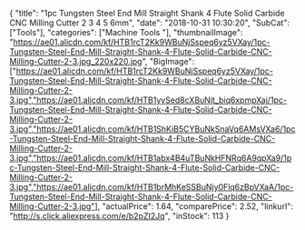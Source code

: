 {
	"title": "1pc Tungsten Steel End Mill Straight Shank 4 Flute Solid Carbide CNC Milling Cutter 2 3 4 5 6mm",
	"date": "2018-10-31 10:30:20",
	"SubCat": ["Tools"],
	"categories": ["Machine Tools "],
	"thumbnailImage": "https://ae01.alicdn.com/kf/HTB1rcT2Kk9WBuNjSspeq6yz5VXay/1pc-Tungsten-Steel-End-Mill-Straight-Shank-4-Flute-Solid-Carbide-CNC-Milling-Cutter-2-3.jpg_220x220.jpg",
	"BigImage": ["https://ae01.alicdn.com/kf/HTB1rcT2Kk9WBuNjSspeq6yz5VXay/1pc-Tungsten-Steel-End-Mill-Straight-Shank-4-Flute-Solid-Carbide-CNC-Milling-Cutter-2-3.jpg","https://ae01.alicdn.com/kf/HTB1yySed8cXBuNjt_biq6xpmpXaj/1pc-Tungsten-Steel-End-Mill-Straight-Shank-4-Flute-Solid-Carbide-CNC-Milling-Cutter-2-3.jpg","https://ae01.alicdn.com/kf/HTB1ShKiB5CYBuNkSnaVq6AMsVXa6/1pc-Tungsten-Steel-End-Mill-Straight-Shank-4-Flute-Solid-Carbide-CNC-Milling-Cutter-2-3.jpg","https://ae01.alicdn.com/kf/HTB1abx4B4uTBuNkHFNRq6A9qpXa9/1pc-Tungsten-Steel-End-Mill-Straight-Shank-4-Flute-Solid-Carbide-CNC-Milling-Cutter-2-3.jpg","https://ae01.alicdn.com/kf/HTB1brMhKeSSBuNjy0Flq6zBpVXaA/1pc-Tungsten-Steel-End-Mill-Straight-Shank-4-Flute-Solid-Carbide-CNC-Milling-Cutter-2-3.jpg"],
	"actualPrice": 1.64,
	"comparePrice": 2.52,
	"linkurl": "http://s.click.aliexpress.com/e/b2pZI2Jq",
	"inStock": 113
}
